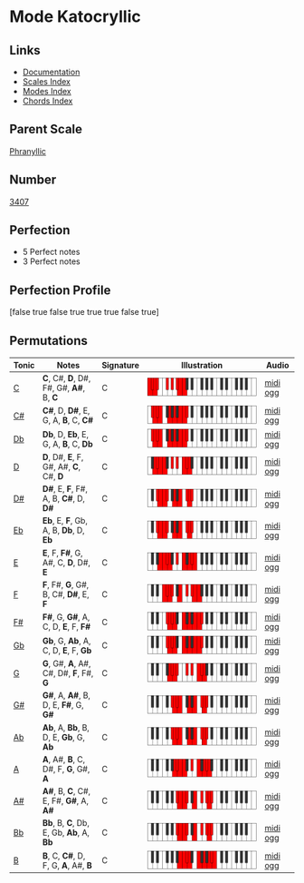 # Mode Katocryllic

## Links

- [Documentation](index.md)
- [Scales Index](Scales.md)
- [Modes Index](Modes.md)
- [Chords Index](Chords.md)

## Parent Scale

[Phranyllic](ScalePhranyllic.md)

## Number

[3407](https://ianring.com/musictheory/scales/3407)

## Perfection

- 5 Perfect notes
- 3 Perfect notes

## Perfection Profile

[false true false true true true false true]

## Permutations

| Tonic | Notes | Signature | Illustration | Audio |
|-------|-------|-----------|--------------|-------|
| [C](ModeCNaturalKatocryllic.md) | **C**, C#, **D**, D#, F#, G#, **A#**, B, **C** | C | ![CNaturalKatocryllic](ModeCNaturalKatocryllic.png) | [midi](ModeCNaturalKatocryllic.mid) [ogg](ModeCNaturalKatocryllic.ogg) |
| [C#](ModeCSharpKatocryllic.md) | **C#**, D, **D#**, E, G, A, **B**, C, **C#** | C | ![CSharpKatocryllic](ModeCSharpKatocryllic.png) | [midi](ModeCSharpKatocryllic.mid) [ogg](ModeCSharpKatocryllic.ogg) |
| [Db](ModeDFlatKatocryllic.md) | **Db**, D, **Eb**, E, G, A, **B**, C, **Db** | C | ![DFlatKatocryllic](ModeDFlatKatocryllic.png) | [midi](ModeDFlatKatocryllic.mid) [ogg](ModeDFlatKatocryllic.ogg) |
| [D](ModeDNaturalKatocryllic.md) | **D**, D#, **E**, F, G#, A#, **C**, C#, **D** | C | ![DNaturalKatocryllic](ModeDNaturalKatocryllic.png) | [midi](ModeDNaturalKatocryllic.mid) [ogg](ModeDNaturalKatocryllic.ogg) |
| [D#](ModeDSharpKatocryllic.md) | **D#**, E, **F**, F#, A, B, **C#**, D, **D#** | C | ![DSharpKatocryllic](ModeDSharpKatocryllic.png) | [midi](ModeDSharpKatocryllic.mid) [ogg](ModeDSharpKatocryllic.ogg) |
| [Eb](ModeEFlatKatocryllic.md) | **Eb**, E, **F**, Gb, A, B, **Db**, D, **Eb** | C | ![EFlatKatocryllic](ModeEFlatKatocryllic.png) | [midi](ModeEFlatKatocryllic.mid) [ogg](ModeEFlatKatocryllic.ogg) |
| [E](ModeENaturalKatocryllic.md) | **E**, F, **F#**, G, A#, C, **D**, D#, **E** | C | ![ENaturalKatocryllic](ModeENaturalKatocryllic.png) | [midi](ModeENaturalKatocryllic.mid) [ogg](ModeENaturalKatocryllic.ogg) |
| [F](ModeFNaturalKatocryllic.md) | **F**, F#, **G**, G#, B, C#, **D#**, E, **F** | C | ![FNaturalKatocryllic](ModeFNaturalKatocryllic.png) | [midi](ModeFNaturalKatocryllic.mid) [ogg](ModeFNaturalKatocryllic.ogg) |
| [F#](ModeFSharpKatocryllic.md) | **F#**, G, **G#**, A, C, D, **E**, F, **F#** | C | ![FSharpKatocryllic](ModeFSharpKatocryllic.png) | [midi](ModeFSharpKatocryllic.mid) [ogg](ModeFSharpKatocryllic.ogg) |
| [Gb](ModeGFlatKatocryllic.md) | **Gb**, G, **Ab**, A, C, D, **E**, F, **Gb** | C | ![GFlatKatocryllic](ModeGFlatKatocryllic.png) | [midi](ModeGFlatKatocryllic.mid) [ogg](ModeGFlatKatocryllic.ogg) |
| [G](ModeGNaturalKatocryllic.md) | **G**, G#, **A**, A#, C#, D#, **F**, F#, **G** | C | ![GNaturalKatocryllic](ModeGNaturalKatocryllic.png) | [midi](ModeGNaturalKatocryllic.mid) [ogg](ModeGNaturalKatocryllic.ogg) |
| [G#](ModeGSharpKatocryllic.md) | **G#**, A, **A#**, B, D, E, **F#**, G, **G#** | C | ![GSharpKatocryllic](ModeGSharpKatocryllic.png) | [midi](ModeGSharpKatocryllic.mid) [ogg](ModeGSharpKatocryllic.ogg) |
| [Ab](ModeAFlatKatocryllic.md) | **Ab**, A, **Bb**, B, D, E, **Gb**, G, **Ab** | C | ![AFlatKatocryllic](ModeAFlatKatocryllic.png) | [midi](ModeAFlatKatocryllic.mid) [ogg](ModeAFlatKatocryllic.ogg) |
| [A](ModeANaturalKatocryllic.md) | **A**, A#, **B**, C, D#, F, **G**, G#, **A** | C | ![ANaturalKatocryllic](ModeANaturalKatocryllic.png) | [midi](ModeANaturalKatocryllic.mid) [ogg](ModeANaturalKatocryllic.ogg) |
| [A#](ModeASharpKatocryllic.md) | **A#**, B, **C**, C#, E, F#, **G#**, A, **A#** | C | ![ASharpKatocryllic](ModeASharpKatocryllic.png) | [midi](ModeASharpKatocryllic.mid) [ogg](ModeASharpKatocryllic.ogg) |
| [Bb](ModeBFlatKatocryllic.md) | **Bb**, B, **C**, Db, E, Gb, **Ab**, A, **Bb** | C | ![BFlatKatocryllic](ModeBFlatKatocryllic.png) | [midi](ModeBFlatKatocryllic.mid) [ogg](ModeBFlatKatocryllic.ogg) |
| [B](ModeBNaturalKatocryllic.md) | **B**, C, **C#**, D, F, G, **A**, A#, **B** | C | ![BNaturalKatocryllic](ModeBNaturalKatocryllic.png) | [midi](ModeBNaturalKatocryllic.mid) [ogg](ModeBNaturalKatocryllic.ogg) |
